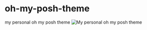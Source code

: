 # oh-my-posh-theme
my personal oh my posh theme
![My personal oh my posh theme](https://i.imgur.com/EV0atYs.png)
